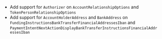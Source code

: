 * Add support for `Authorizer` on `AccountRelationshipOptions` and `TokenPersonRelationshipOptions`
* Add support for `AccountHolderAddress` and `BankAddress` on `FundingInstructionsBankTransferFinancialAddressesIban` and `PaymentIntentNextActionDisplayBankTransferInstructionsFinancialAddressesIban`